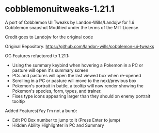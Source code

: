 # cobblemonuitweaks-1.21.1
A port of Cobblemon UI Tweaks by Landon-Wills/Landojw for 1.6 Cobblemon snapshot
Modified under the terms of the MIT License.

Credit goes to Landojw for the original code

Original Repository: https://github.com/landon-wills/cobblemon-ui-tweaks

OG Features refactored to 1.21.1:
- Using the summary keybind when hovering a Pokemon in a PC or pasture will open it's summary screen
- PCs and pastures will open the last viewed box when re-opened 
- Scrolling in a PC or pasture will move to the next/previous box
- Pokemon's portrait in battle, a tooltip will now render showing the Pokemon's species, form, types, and trainer.
- Fixes type icons appearing larger than they should on enemy portrait tooltip

Added Features(Yay I'm not a bum):
- Edit PC Box number to jump to it (Press Enter to jump)
- Hidden Ability Highlighter in PC and Summary
